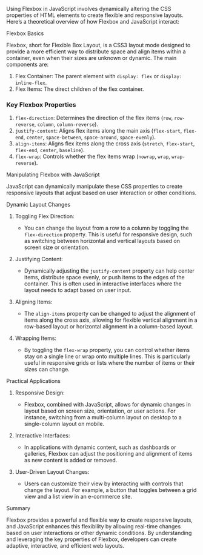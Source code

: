 Using Flexbox in JavaScript involves dynamically altering the CSS properties of HTML elements to create flexible and responsive layouts. Here’s a theoretical overview of how Flexbox and JavaScript interact:

Flexbox Basics

Flexbox, short for Flexible Box Layout, is a CSS3 layout mode designed to provide a more efficient way to distribute space and align items within a container, even when their sizes are unknown or dynamic. The main components are:

1. Flex Container: The parent element with `display: flex` or `display: inline-flex`.
2. Flex Items: The direct children of the flex container.

### Key Flexbox Properties

1. `flex-direction`: Determines the direction of the flex items (`row`, `row-reverse`, `column`, `column-reverse`).
2. `justify-content`: Aligns flex items along the main axis (`flex-start`, `flex-end`, `center`, `space-between`, `space-around`, `space-evenly`).
3. `align-items`: Aligns flex items along the cross axis (`stretch`, `flex-start`, `flex-end`, `center`, `baseline`).
4. `flex-wrap`: Controls whether the flex items wrap (`nowrap`, `wrap`, `wrap-reverse`).

Manipulating Flexbox with JavaScript

JavaScript can dynamically manipulate these CSS properties to create responsive layouts that adjust based on user interaction or other conditions.

Dynamic Layout Changes

1. Toggling Flex Direction:
   - You can change the layout from a row to a column by toggling the `flex-direction` property. This is useful for responsive design, such as switching between horizontal and vertical layouts based on screen size or orientation.

2. Justifying Content:
   - Dynamically adjusting the `justify-content` property can help center items, distribute space evenly, or push items to the edges of the container. This is often used in interactive interfaces where the layout needs to adapt based on user input.

3. Aligning Items:
   - The `align-items` property can be changed to adjust the alignment of items along the cross axis, allowing for flexible vertical alignment in a row-based layout or horizontal alignment in a column-based layout.

4. Wrapping Items:
   - By toggling the `flex-wrap` property, you can control whether items stay on a single line or wrap onto multiple lines. This is particularly useful in responsive grids or lists where the number of items or their sizes can change.

Practical Applications

1. Responsive Design:
   - Flexbox, combined with JavaScript, allows for dynamic changes in layout based on screen size, orientation, or user actions. For instance, switching from a multi-column layout on desktop to a single-column layout on mobile.

2. Interactive Interfaces:
   - In applications with dynamic content, such as dashboards or galleries, Flexbox can adjust the positioning and alignment of items as new content is added or removed.

3. User-Driven Layout Changes:
   - Users can customize their view by interacting with controls that change the layout. For example, a button that toggles between a grid view and a list view in an e-commerce site.

Summary

Flexbox provides a powerful and flexible way to create responsive layouts, and JavaScript enhances this flexibility by allowing real-time changes based on user interactions or other dynamic conditions. By understanding and leveraging the key properties of Flexbox, developers can create adaptive, interactive, and efficient web layouts.
